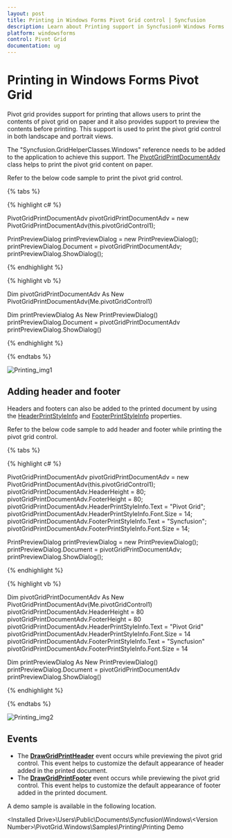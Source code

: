 ```yaml
---
layout: post
title: Printing in Windows Forms Pivot Grid control | Syncfusion
description: Learn about Printing support in Syncfusion® Windows Forms Pivot Grid control, its elements and more details.
platform: windowsforms
control: Pivot Grid
documentation: ug
---
```


# Printing in Windows Forms Pivot Grid

Pivot grid provides support for printing that allows users to print the contents of pivot grid on paper and it also provides support to preview the contents before printing. This support is used to print the pivot grid control in both landscape and portrait views.

The "Syncfusion.GridHelperClasses.Windows" reference needs to be added to the application to achieve this support. The [PivotGridPrintDocumentAdv](https://help.syncfusion.com/cr/windowsforms/Syncfusion.GridHelperClasses.PivotGridPrintDocumentAdv.html) class helps to print the pivot grid content on paper.

Refer to the below code sample to print the pivot grid control.

{% tabs %}

{% highlight c# %}

PivotGridPrintDocumentAdv pivotGridPrintDocumentAdv = new PivotGridPrintDocumentAdv(this.pivotGridControl1);

PrintPreviewDialog printPreviewDialog = new PrintPreviewDialog();
printPreviewDialog.Document = pivotGridPrintDocumentAdv;
printPreviewDialog.ShowDialog();

{% endhighlight %}

{% highlight vb %}

Dim pivotGridPrintDocumentAdv As New PivotGridPrintDocumentAdv(Me.pivotGridControl1)

Dim printPreviewDialog As New PrintPreviewDialog()
printPreviewDialog.Document = pivotGridPrintDocumentAdv
printPreviewDialog.ShowDialog()

{% endhighlight %}

{% endtabs %}

![Printing_img1](Printing_images/Printing_img1.png)

## Adding header and footer

Headers and footers can also be added to the printed document by using the [HeaderPrintStyleInfo](https://help.syncfusion.com/cr/windowsforms/Syncfusion.GridHelperClasses.GridPrintDocumentAdv.html#Syncfusion_GridHelperClasses_GridPrintDocumentAdv_HeaderPrintStyleInfo) and [FooterPrintStyleInfo](https://help.syncfusion.com/cr/windowsforms/Syncfusion.GridHelperClasses.GridPrintDocumentAdv.html#Syncfusion_GridHelperClasses_GridPrintDocumentAdv_FooterPrintStyleInfo) properties.

Refer to the below code sample to add header and footer while printing the pivot grid control.

{% tabs %}

{% highlight c# %}

PivotGridPrintDocumentAdv pivotGridPrintDocumentAdv = new PivotGridPrintDocumentAdv(this.pivotGridControl1);
pivotGridPrintDocumentAdv.HeaderHeight = 80;
pivotGridPrintDocumentAdv.FooterHeight = 80;
pivotGridPrintDocumentAdv.HeaderPrintStyleInfo.Text = "Pivot Grid";
pivotGridPrintDocumentAdv.HeaderPrintStyleInfo.Font.Size = 14;
pivotGridPrintDocumentAdv.FooterPrintStyleInfo.Text = "Syncfusion";
pivotGridPrintDocumentAdv.FooterPrintStyleInfo.Font.Size = 14;

PrintPreviewDialog printPreviewDialog = new PrintPreviewDialog();
printPreviewDialog.Document = pivotGridPrintDocumentAdv;
printPreviewDialog.ShowDialog();

{% endhighlight %}

{% highlight vb %}

Dim pivotGridPrintDocumentAdv As New PivotGridPrintDocumentAdv(Me.pivotGridControl1)
pivotGridPrintDocumentAdv.HeaderHeight = 80
pivotGridPrintDocumentAdv.FooterHeight = 80
pivotGridPrintDocumentAdv.HeaderPrintStyleInfo.Text = "Pivot Grid"
pivotGridPrintDocumentAdv.HeaderPrintStyleInfo.Font.Size = 14
pivotGridPrintDocumentAdv.FooterPrintStyleInfo.Text = "Syncfusion"
pivotGridPrintDocumentAdv.FooterPrintStyleInfo.Font.Size = 14

Dim printPreviewDialog As New PrintPreviewDialog()
printPreviewDialog.Document = pivotGridPrintDocumentAdv
printPreviewDialog.ShowDialog()

{% endhighlight %}

{% endtabs %}

![Printing_img2](Printing_images/Printing_img2.png)

## Events

* The **[DrawGridPrintHeader](https://help.syncfusion.com/cr/windowsforms/Syncfusion.GridHelperClasses.GridPrintDocumentAdv.html)** event occurs while previewing the pivot grid control. This event helps to customize the default appearance of header added in the printed document.
* The **[DrawGridPrintFooter](https://help.syncfusion.com/cr/windowsforms/Syncfusion.GridHelperClasses.GridPrintDocumentAdv.html)** event occurs while previewing the pivot grid control. This event helps to customize the default appearance of footer added in the printed document.

A demo sample is available in the following location.

&lt;Installed Drive&gt;\Users\Public\Documents\Syncfusion\Windows\\&lt;Version Number&gt;\PivotGrid.Windows\Samples\Printing\Printing Demo
